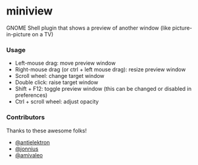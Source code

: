 miniview
========

GNOME Shell plugin that shows a preview of another window (like picture-in-picture on a TV)

### Usage

- Left-mouse drag: move preview window
- Right-mouse drag (or ctrl + left mouse drag): resize preview window
- Scroll wheel: change target window
- Double click: raise target window
- Shift + F12: toggle preview window (this can be changed or disabled in preferences)
- Ctrl + scroll wheel: adjust opacity

### Contributors

Thanks to these awesome folks!
- [@antielektron](https://github.com/antielektron)
- [@jonnius](https://github.com/jonnius)
- [@amivaleo](https://github.com/amivaleo)
